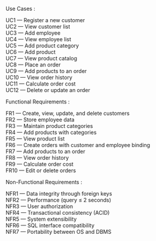 Use Cases :

UC1 — Register a new customer     
UC2 — View customer list         
UC3 — Add employee       
UC4 — View employee list      
UC5 — Add product category     
UC6 — Add product           
UC7 — View product catalog         
UC8 — Place an order         
UC9 — Add products to an order       
UC10 — View order history       
UC11 — Calculate order cost       
UC12 — Delete or update an order          

Functional Requirements :    

FR1 — Create, view, update, and delete customers        
FR2 — Store employee data              
FR3 — Maintain product categories          
FR4 — Add products with categories           
FR5 — View product list                
FR6 — Create orders with customer and employee binding           
FR7 — Add products to an order              
FR8 — View order history               
FR9 — Calculate order cost               
FR10 — Edit or delete orders              

Non-Functional Requirements :

NFR1 — Data integrity through foreign keys        
NFR2 — Performance (query ≤ 2 seconds)        
NFR3 — User authorization        
NFR4 — Transactional consistency (ACID)         
NFR5 — System extensibility           
NFR6 — SQL interface compatibility        
NFR7 — Portability between OS and DBMS              

